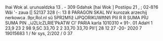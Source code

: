 lhai Wok al. urunualdzka 13 . - 309 Gdahsk [hai Wok ] Postiipu 21 , ; 02-ß?6 Wâi '- zaua [| 52137 328 (-: 13 8 PARAGON SKAL NV kurozak arzechij nerkowca .9pr,Rol.nl sű 5PR2Mfiž iJPQORIKUWftNfi Plil R R SUMA PĨU SUMA PIN .,iJ2LlcZLRlE'PkATW Cl' PARIA karla 1010310 « 91-. 01 AdaH 1 23,9 23 2 98 9,SC 33,70 2 2 33,70 33,70 PII'[ 28 12 27 -20- 2020 7 19015683 1 / Nr sys, 2/202 / 0 37
